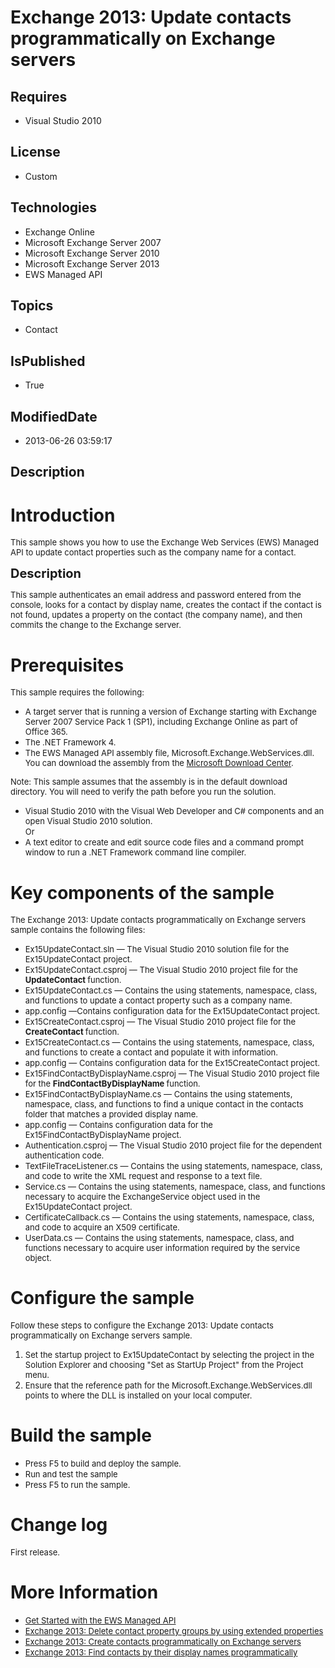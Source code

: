 # Exchange 2013: Update contacts programmatically on Exchange servers
## Requires
* Visual Studio 2010
## License
* Custom
## Technologies
* Exchange Online
* Microsoft Exchange Server 2007
* Microsoft Exchange Server 2010
* Microsoft Exchange Server 2013
* EWS Managed API
## Topics
* Contact
## IsPublished
* True
## ModifiedDate
* 2013-06-26 03:59:17
## Description

<h1>Introduction</h1>
<p><span style="font-size:small">This sample shows you how to use the Exchange Web Services (EWS) Managed API to update contact properties such as the company name for a contact.</span></p>
<p><span style="font-size:20px; font-weight:bold">Description</span></p>
<p><span style="font-size:small">This sample authenticates an email address and password entered from the console, looks for a contact by display name, creates the contact if the contact is not found, updates a property on the contact (the company name), and
 then commits the change to the Exchange server.</span></p>
<h1>Prerequisites</h1>
<p><span style="font-size:small">This sample requires the following:</span></p>
<ul>
<li><span style="font-size:small">A target server that is running a version of Exchange starting with Exchange Server 2007 Service Pack 1 (SP1), including Exchange Online as part of Office&nbsp;365.</span>
</li><li><span style="font-size:small">The .NET Framework 4.</span> </li><li><span style="font-size:small">The EWS Managed API assembly file, Microsoft.Exchange.WebServices.dll. You can download the assembly from the
<a href="http://go.microsoft.com/fwlink/?LinkID=255472">Microsoft Download Center</a>.</span>
</li></ul>
<p><span style="font-size:small">Note: </span><span style="font-size:small">This sample assumes that the assembly is in the default download directory. You will need to verify the path before you run the solution.</span></p>
<ul>
<li><span style="font-size:small">Visual Studio 2010 with the Visual Web Developer and C# components and an open Visual Studio 2010 solution.</span><br>
<span style="font-size:small">Or</span> </li><li><span style="font-size:small">A text editor to create and edit source code files and a command prompt window to run a .NET Framework command line compiler.</span>
</li></ul>
<h1>Key components of the sample</h1>
<p><span style="font-size:small">The Exchange 2013: Update contacts programmatically on Exchange servers sample contains the following files:</span></p>
<ul>
<li><span style="font-size:small">Ex15UpdateContact.sln &mdash; The Visual Studio 2010 solution file for the Ex15UpdateContact project.</span>
</li><li><span style="font-size:small">Ex15UpdateContact.csproj &mdash; The Visual Studio 2010 project file for the
<strong>UpdateContact </strong>function.</span> </li><li><span style="font-size:small">Ex15UpdateContact.cs &mdash; Contains the using statements, namespace, class, and functions to update a contact property such as a company name.</span>
</li><li><span style="font-size:small">app.config &mdash;Contains configuration data for the Ex15UpdateContact project.</span>
</li><li><span style="font-size:small">Ex15CreateContact.csproj &mdash; The Visual Studio 2010 project file for the
<strong>CreateContact </strong>function.</span> </li><li><span style="font-size:small">Ex15CreateContact.cs &mdash; Contains the using statements, namespace, class, and functions to create a contact and populate it with information.</span>
</li><li><span style="font-size:small">app.config &mdash; Contains configuration data for the Ex15CreateContact project.</span>
</li><li><span style="font-size:small">Ex15FindContactByDisplayName.csproj &mdash; The Visual Studio 2010 project file for the
<strong>FindContactByDisplayName </strong>function.</span> </li><li><span style="font-size:small">Ex15FindContactByDisplayName.cs &mdash; Contains the using statements, namespace, class, and functions to find a unique contact in the contacts folder that matches a provided display name.</span>
</li><li><span style="font-size:small">app.config &mdash; Contains configuration data for the Ex15FindContactByDisplayName project.</span>
</li><li><span style="font-size:small">Authentication.csproj &mdash; The Visual Studio 2010 project file for the dependent authentication code.</span>
</li><li><span style="font-size:small">TextFileTraceListener.cs &mdash; Contains the using statements, namespace, class, and code to write the XML request and response to a text file.</span>
</li><li><span style="font-size:small">Service.cs &mdash; Contains the using statements, namespace, class, and functions necessary to acquire the ExchangeService object used in the Ex15UpdateContact project.</span>
</li><li><span style="font-size:small">CertificateCallback.cs &mdash; Contains the using statements, namespace, class, and code to acquire an X509 certificate.</span>
</li><li><span style="font-size:small">UserData.cs &mdash; Contains the using statements, namespace, class, and functions necessary to acquire user information required by the service object</span><span style="font-size:small">.</span>
</li></ul>
<h1>Configure the sample</h1>
<p><span style="font-size:small">Follow these steps to configure the Exchange 2013: Update contacts programmatically on Exchange servers sample.</span></p>
<ol>
<li><span style="font-size:small">Set the startup project to Ex15UpdateContact by selecting the project in the Solution Explorer and choosing &quot;Set as StartUp Project&quot; from the Project menu.</span>
</li><li><span style="font-size:small">Ensure that the reference path for the Microsoft.Exchange.WebServices.dll points to where the DLL is installed on your local computer.</span>
</li></ol>
<h1>Build the sample</h1>
<ul>
<li><span style="font-size:small">Press F5 to build and deploy the sample.</span>
</li><li><span style="font-size:small">Run and test the sample</span> </li><li><span style="font-size:small">Press F5 to run the sample.</span> </li></ul>
<h1>Change log</h1>
<p><span style="font-size:small">First release.</span></p>
<h1>More Information</h1>
<ul>
<li><span style="font-size:small"><a href="http://go.microsoft.com/fwlink/?LinkId=301827">Get Started with the EWS Managed API</a></span>
</li><li><span style="font-size:small"><a href="http://code.msdn.microsoft.com/Exchange-2013-Delete-290ec427">Exchange 2013: Delete contact property groups by using extended properties</a>
</span></li><li><span style="font-size:small"><span style="font-size:small"><a href="http://code.msdn.microsoft.com/Exchange-2013-Create-289539a3">Exchange 2013: Create contacts programmatically on Exchange servers</a>
</span></span></li><li><span style="font-size:small"><a href="http://code.msdn.microsoft.com/Exchange-2013-Find-b1659b4d">Exchange 2013: Find contacts by their display names programmatically</a>
</span></li></ul>
<p><span style="font-size:small">&nbsp;</span></p>
